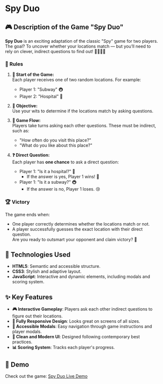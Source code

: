 # Spy Duo

## 🎮 Description of the Game "Spy Duo"

**Spy Duo** is an exciting adaptation of the classic "Spy" game for two players. The goal? To uncover whether your locations match — but you’ll need to rely on clever, indirect questions to find out! 🕵️‍♂️🕵️‍♀️

### 📜 Rules

1. **🔑 Start of the Game:**  
   Each player receives one of two random locations. For example:  
   - Player 1: "Subway" 🚇  
   - Player 2: "Hospital" 🏥  

2. **🎯 Objective:**  
   Use your wits to determine if the locations match by asking questions.

3. **🔄 Game Flow:**  
   Players take turns asking each other questions. These must be indirect, such as:  
   - "How often do you visit this place?"  
   - "What do you like about this place?"  

4. **❓ Direct Question:**  
   Each player has **one chance** to ask a direct question:  
   - Player 1: "Is it a hospital?" 🏥  
     - If the answer is yes, Player 1 wins! 🎉  
   - Player 1: "Is it a subway?" 🚇  
     - If the answer is no, Player 1 loses. 😢  

### 🏆 Victory  
The game ends when:  
- One player correctly determines whether the locations match or not.  
- A player successfully guesses the exact location with their direct question.  
Are you ready to outsmart your opponent and claim victory? 🚀

## 🔧 Technologies Used
- **HTML5**: Semantic and accessible structure.
- **CSS3**: Stylish and adaptive layout.
- **JavaScript**: Interactive and dynamic elements, including modals and scoring system.

## ✨ Key Features
- **🎮 Interactive Gameplay**: Players ask each other indirect questions to figure out their locations.
- **📱 Fully Responsive Design**: Looks great on screens of all sizes.
- **🌟 Accessible Modals**: Easy navigation through game instructions and player modals.
- **🎨 Clean and Modern UI**: Designed following contemporary best practices.
- **📊 Scoring System**: Tracks each player's progress.

## 🚀 Demo
Check out the game: [Spy Duo Live Demo](#)